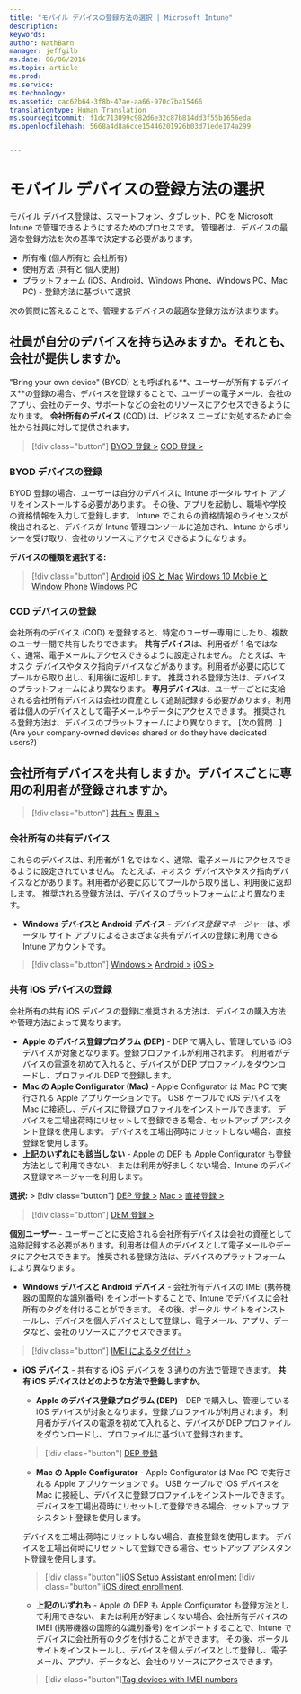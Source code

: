 ```yaml
---
title: "モバイル デバイスの登録方法の選択 | Microsoft Intune"
description: 
keywords: 
author: NathBarn
manager: jeffgilb
ms.date: 06/06/2016
ms.topic: article
ms.prod: 
ms.service: 
ms.technology: 
ms.assetid: cac62b64-3f8b-47ae-aa66-970c7ba15466
translationtype: Human Translation
ms.sourcegitcommit: f1dc713099c982d6e32c87b814dd3f55b1656eda
ms.openlocfilehash: 5668a4d8a6cce15446201926b03d71ede174a299


---
```


# モバイル デバイスの登録方法の選択

モバイル デバイス登録は、スマートフォン、タブレット、PC を Microsoft Intune で管理できるようにするためのプロセスです。 管理者は、デバイスの最適な登録方法を次の基準で決定する必要があります。

 -  所有権 (個人所有と 会社所有)
 -  使用方法 (共有と 個人使用)
 -  プラットフォーム (iOS、Android、Windows Phone、Windows PC、Mac PC) - 登録方法に基づいて選択

次の質問に答えることで、管理するデバイスの最適な登録方法が決まります。

## **社員が自分のデバイスを持ち込みますか。それとも、会社が提供しますか。**

  "Bring your own device" (BYOD) とも呼ばれる**、ユーザーが所有するデバイス**の登録の場合、デバイスを登録することで、ユーザーの電子メール、会社のアプリ、会社のデータ、サポートなどの会社のリソースにアクセスできるようになります。 **会社所有のデバイス** (COD) は、ビジネス ニーズに対処するために会社から社員に対して提供されます。
  > [!div class="button"]
  [BYOD 登録 >](#byod-device-enrollment)   [COD 登録 >](#cod-device-enrollment)

### BYOD デバイスの登録

BYOD 登録の場合、ユーザーは自分のデバイスに Intune ポータル サイト アプリをインストールする必要があります。 その後、アプリを起動し、職場や学校の資格情報を入力して登録します。 Intune でこれらの資格情報のライセンスが検出されると、デバイスが Intune 管理コンソールに追加され、Intune からポリシーを受け取り、会社のリソースにアクセスできるようになります。

**デバイスの種類を選択する:**
> [!div class="button"]
[Android](..deploy-use/set-up-android-management-with-microsoft-intune) [iOS と Mac](..deploy-use/set-up-ios-and-mac-management-with-microsoft-intune) [Windows 10 Mobile と Window Phone](..deploy-use/set-up-windows-phone-management-with-microsoft-intune) [Windows PC](..deploy-use/set-up-windows-device-management-with-microsoft-intune)


### COD デバイスの登録

会社所有のデバイス (COD) を登録すると、特定のユーザー専用にしたり、複数のユーザー間で共有したりできます。  **共有デバイス**は、利用者が 1 名ではなく、通常、電子メールにアクセスできるように設定されません。 たとえば、キオスク デバイスやタスク指向デバイスなどがあります。利用者が必要に応じてプールから取り出し、利用後に返却します。 推奨される登録方法は、デバイスのプラットフォームにより異なります。 **専用デバイス**は、ユーザーごとに支給される会社所有デバイスは会社の資産として追跡記録する必要があります。利用者は個人のデバイスとして電子メールやデータにアクセスできます。 推奨される登録方法は、デバイスのプラットフォームにより異なります。 [次の質問...](Are your company-owned devices shared or do they have dedicated users?)

## **会社所有デバイスを共有しますか。デバイスごとに専用の利用者が登録されますか。**

> [!div class="button"]
[共有 >](#Shared-company-owned-devices)   [専用 >](..deploy-use/get-ready-to-enroll-devices-in-microsoft-intune)


### 会社所有の共有デバイス

これらのデバイスは、利用者が 1 名ではなく、通常、電子メールにアクセスできるように設定されていません。 たとえば、キオスク デバイスやタスク指向デバイスなどがあります。利用者が必要に応じてプールから取り出し、利用後に返却します。 推奨される登録方法は、デバイスのプラットフォームにより異なります。

  - **Windows デバイスと Android デバイス** - *デバイス登録マネージャー*は、ポータル サイト アプリによるさまざまな共有デバイスの登録に利用できる Intune アカウントです。
  > [!div class="button"]
  [Windows >](../deploy-use/enroll-corporate-owned-devices-with-the-device-enrollment-manager-in-microsoft-intune) [Android >](../deploy-use/enroll-corporate-owned-devices-with-the-device-enrollment-manager-in-microsoft-intune) [iOS >](#shared-ios-device-enrollment)

### 共有 iOS デバイスの登録

会社所有の共有 iOS デバイスの登録に推奨される方法は、デバイスの購入方法や管理方法によって異なります。

  - **Apple のデバイス登録プログラム (DEP)** - DEP で購入し、管理している iOS デバイスが対象となります。登録プロファイルが利用されます。 利用者がデバイスの電源を初めて入れると、デバイスが DEP プロファイルをダウンロードし、プロファイル DEP で登録します。
  - **Mac の Apple Configurator (Mac)** - Apple Configurator は Mac PC で実行される Apple アプリケーションです。 USB ケーブルで iOS デバイスを Mac に接続し、デバイスに登録プロファイルをインストールできます。 デバイスを工場出荷時にリセットして登録できる場合、セットアップ アシスタント登録を使用します。 デバイスを工場出荷時にリセットしない場合、直接登録を使用します。
  - **上記のいずれにも該当しない** - Apple の DEP も Apple Configurator も登録方法として利用できない、または利用が好ましくない場合、Intune のデバイス登録マネージャーを利用します。

  **選択:**
    > [!div class="button"]
     [DEP 登録 >](../deploy-use/ios-device-enrollment-program-in-microsoft-intune) [Mac >](../deploy-use/ios-setup-assistant-enrollment-in-microsoft-intune) [直接登録 >](../deploy-use/ios-direct-enrollment-in-microsoft-intune)  

  > [!div class="button"]
    [DEM 登録 >](../deploy-use/enroll-corporate-owned-devices-with-the-device-enrollment-manager-in-microsoft-intune)

**個別ユーザー** - ユーザーごとに支給される会社所有デバイスは会社の資産として追跡記録する必要があります。利用者は個人のデバイスとして電子メールやデータにアクセスできます。 推奨される登録方法は、デバイスのプラットフォームにより異なります。

  - **Windows デバイスと Android デバイス** - 会社所有デバイスの IMEI (携帯機器の国際的な識別番号) をインポートすることで、Intune でデバイスに会社所有のタグを付けることができます。 その後、ポータル サイトをインストールし、デバイスを個人デバイスとして登録し、電子メール、アプリ、データなど、会社のリソースにアクセスできます。
  > [!div class="button"]
  [IMEI によるタグ付け >](../deploy-use/specify-corporate-owned-devices-with-international-mobile-equipment-identity-imei-numbers)

  - **iOS デバイス** - 共有する iOS デバイスを 3 通りの方法で管理できます。  **共有 iOS デバイスはどのような方法で登録しますか。**

    - **Apple のデバイス登録プログラム (DEP)** - DEP で購入し、管理している iOS デバイスが対象となります。登録プロファイルが利用されます。 利用者がデバイスの電源を初めて入れると、デバイスが DEP プロファイルをダウンロードし、プロファイルに基づいて登録されます。
    > [!div class="button"]
    [DEP 登録](../deploy-use/ios-device-enrollment-program-in-microsoft-intune)

    - **Mac の Apple Configurator** - Apple Configurator は Mac PC で実行される Apple アプリケーションです。 USB ケーブルで iOS デバイスを Mac に接続し、デバイスに登録プロファイルをインストールできます。 デバイスを工場出荷時にリセットして登録できる場合、セットアップ アシスタント登録を使用します。

    デバイスを工場出荷時にリセットしない場合、直接登録を使用します。
    デバイスを工場出荷時にリセットして登録できる場合、セットアップ アシスタント登録を使用します。
    > [!div class="button"][iOS Setup Assistant enrollment](../deploy-use/ios-setup-assistant-enrollment-in-microsoft-intune) [!div class="button"][iOS direct enrollment](../deploy-use/ios-direct-enrollment-in-microsoft-intune).

    - **上記のいずれも** - Apple の DEP も Apple Configurator も登録方法として利用できない、または利用が好ましくない場合、会社所有デバイスの IMEI (携帯機器の国際的な識別番号) をインポートすることで、Intune でデバイスに会社所有のタグを付けることができます。 その後、ポータル サイトをインストールし、デバイスを個人デバイスとして登録し、電子メール、アプリ、データなど、会社のリソースにアクセスできます。
    > [!div class="button"][Tag devices with IMEI numbers](../deploy-use/specify-corporate-owned-devices-with-international-mobile-equipment-identity-imei-numbers)



<!--HONumber=Jun16_HO5-->


